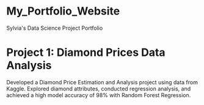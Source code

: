 # My_Portfolio_Website
Sylvia's Data Science Project Portfolio

# Project 1: Diamond Prices Data Analysis
Developed a Diamond Price Estimation and Analysis project using data from Kaggle. Explored diamond attributes, conducted regression analysis, and achieved a high model accuracy of 98% with Random Forest Regression.










